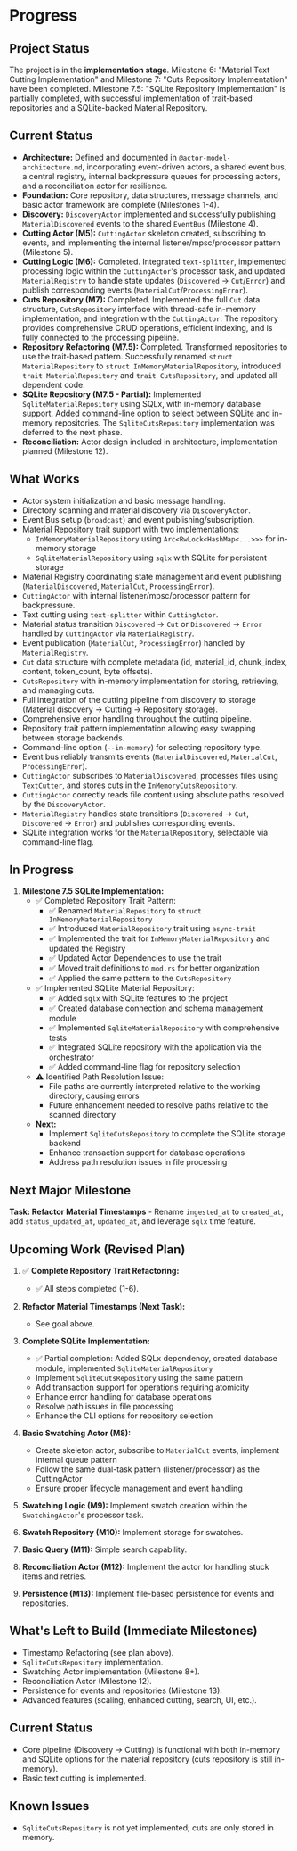 # Progress

## Project Status

The project is in the **implementation stage**. Milestone 6: "Material Text Cutting Implementation" and Milestone 7: "Cuts Repository Implementation" have been completed. Milestone 7.5: "SQLite Repository Implementation" is partially completed, with successful implementation of trait-based repositories and a SQLite-backed Material Repository.

## Current Status

- **Architecture:** Defined and documented in `@actor-model-architecture.md`, incorporating event-driven actors, a shared event bus, a central registry, internal backpressure queues for processing actors, and a reconciliation actor for resilience.
- **Foundation:** Core repository, data structures, message channels, and basic actor framework are complete (Milestones 1-4).
- **Discovery:** `DiscoveryActor` implemented and successfully publishing `MaterialDiscovered` events to the shared `EventBus` (Milestone 4).
- **Cutting Actor (M5):** `CuttingActor` skeleton created, subscribing to events, and implementing the internal listener/mpsc/processor pattern (Milestone 5).
- **Cutting Logic (M6):** Completed. Integrated `text-splitter`, implemented processing logic within the `CuttingActor`'s processor task, and updated `MaterialRegistry` to handle state updates (`Discovered` -> `Cut`/`Error`) and publish corresponding events (`MaterialCut`/`ProcessingError`).
- **Cuts Repository (M7):** Completed. Implemented the full `Cut` data structure, `CutsRepository` interface with thread-safe in-memory implementation, and integration with the `CuttingActor`. The repository provides comprehensive CRUD operations, efficient indexing, and is fully connected to the processing pipeline.
- **Repository Refactoring (M7.5):** Completed. Transformed repositories to use the trait-based pattern. Successfully renamed `struct MaterialRepository` to `struct InMemoryMaterialRepository`, introduced `trait MaterialRepository` and `trait CutsRepository`, and updated all dependent code.
- **SQLite Repository (M7.5 - Partial):** Implemented `SqliteMaterialRepository` using SQLx, with in-memory database support. Added command-line option to select between SQLite and in-memory repositories. The `SqliteCutsRepository` implementation was deferred to the next phase.
- **Reconciliation:** Actor design included in architecture, implementation planned (Milestone 12).

## What Works

- Actor system initialization and basic message handling.
- Directory scanning and material discovery via `DiscoveryActor`.
- Event Bus setup (`broadcast`) and event publishing/subscription.
- Material Repository trait support with two implementations:
  - `InMemoryMaterialRepository` using `Arc<RwLock<HashMap<...>>>` for in-memory storage
  - `SqliteMaterialRepository` using `sqlx` with SQLite for persistent storage
- Material Registry coordinating state management and event publishing (`MaterialDiscovered`, `MaterialCut`, `ProcessingError`).
- `CuttingActor` with internal listener/mpsc/processor pattern for backpressure.
- Text cutting using `text-splitter` within `CuttingActor`.
- Material status transition `Discovered` -> `Cut` or `Discovered` -> `Error` handled by `CuttingActor` via `MaterialRegistry`.
- Event publication (`MaterialCut`, `ProcessingError`) handled by `MaterialRegistry`.
- `Cut` data structure with complete metadata (id, material_id, chunk_index, content, token_count, byte offsets).
- `CutsRepository` with in-memory implementation for storing, retrieving, and managing cuts.
- Full integration of the cutting pipeline from discovery to storage (Material discovery → Cutting → Repository storage).
- Comprehensive error handling throughout the cutting pipeline.
- Repository trait pattern implementation allowing easy swapping between storage backends.
- Command-line option (`--in-memory`) for selecting repository type.
- Event bus reliably transmits events (`MaterialDiscovered`, `MaterialCut`, `ProcessingError`).
- `CuttingActor` subscribes to `MaterialDiscovered`, processes files using `TextCutter`, and stores cuts in the `InMemoryCutsRepository`.
- `CuttingActor` correctly reads file content using absolute paths resolved by the `DiscoveryActor`.
- `MaterialRegistry` handles state transitions (`Discovered` -> `Cut`, `Discovered` -> `Error`) and publishes corresponding events.
- SQLite integration works for the `MaterialRepository`, selectable via command-line flag.

## In Progress

1. **Milestone 7.5 SQLite Implementation:**
   - ✅ Completed Repository Trait Pattern:
     - ✅ Renamed `MaterialRepository` to `struct InMemoryMaterialRepository`
     - ✅ Introduced `MaterialRepository` trait using `async-trait`
     - ✅ Implemented the trait for `InMemoryMaterialRepository` and updated the Registry
     - ✅ Updated Actor Dependencies to use the trait
     - ✅ Moved trait definitions to `mod.rs` for better organization
     - ✅ Applied the same pattern to the `CutsRepository`
   - ✅ Implemented SQLite Material Repository:
     - ✅ Added `sqlx` with SQLite features to the project
     - ✅ Created database connection and schema management module
     - ✅ Implemented `SqliteMaterialRepository` with comprehensive tests
     - ✅ Integrated SQLite repository with the application via the orchestrator
     - ✅ Added command-line flag for repository selection
   - ⚠️ Identified Path Resolution Issue:
     - File paths are currently interpreted relative to the working directory, causing errors
     - Future enhancement needed to resolve paths relative to the scanned directory
   - **Next:**
     - Implement `SqliteCutsRepository` to complete the SQLite storage backend
     - Enhance transaction support for database operations
     - Address path resolution issues in file processing

## Next Major Milestone

**Task: Refactor Material Timestamps** - Rename `ingested_at` to `created_at`, add `status_updated_at`, `updated_at`, and leverage `sqlx` time feature.

## Upcoming Work (Revised Plan)

1. ✅ **Complete Repository Trait Refactoring:**
   - ✅ All steps completed (1-6).
2. **Refactor Material Timestamps (Next Task):**
   - See goal above.
3. **Complete SQLite Implementation:**
   - ✅ Partial completion: Added SQLx dependency, created database module, implemented `SqliteMaterialRepository`
   - Implement `SqliteCutsRepository` using the same pattern
   - Add transaction support for operations requiring atomicity
   - Enhance error handling for database operations
   - Resolve path issues in file processing
   - Enhance the CLI options for repository selection
4. **Basic Swatching Actor (M8):**

   - Create skeleton actor, subscribe to `MaterialCut` events, implement internal queue pattern
   - Follow the same dual-task pattern (listener/processor) as the CuttingActor
   - Ensure proper lifecycle management and event handling

5. **Swatching Logic (M9):** Implement swatch creation within the `SwatchingActor`'s processor task.

6. **Swatch Repository (M10):** Implement storage for swatches.

7. **Basic Query (M11):** Simple search capability.

8. **Reconciliation Actor (M12):** Implement the actor for handling stuck items and retries.

9. **Persistence (M13):** Implement file-based persistence for events and repositories.

## What's Left to Build (Immediate Milestones)

- Timestamp Refactoring (see plan above).
- `SqliteCutsRepository` implementation.
- Swatching Actor implementation (Milestone 8+).
- Reconciliation Actor (Milestone 12).
- Persistence for events and repositories (Milestone 13).
- Advanced features (scaling, enhanced cutting, search, UI, etc.).

## Current Status

- Core pipeline (Discovery -> Cutting) is functional with both in-memory and SQLite options for the material repository (cuts repository is still in-memory).
- Basic text cutting is implemented.

## Known Issues

- `SqliteCutsRepository` is not yet implemented; cuts are only stored in memory.
